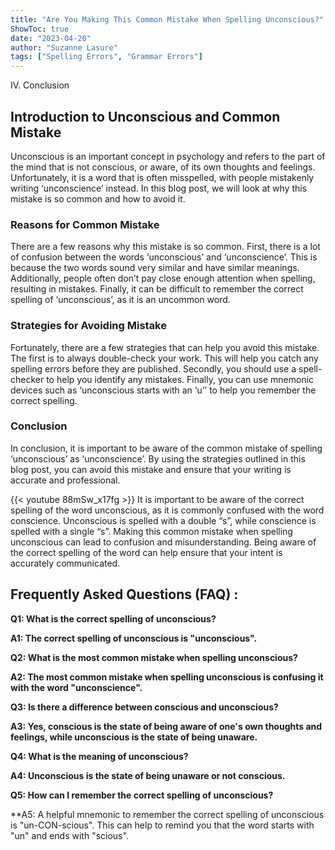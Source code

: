 ```yaml
---
title: "Are You Making This Common Mistake When Spelling Unconscious?"
ShowToc: true 
date: "2023-04-20"
author: "Suzanne Lasure" 
tags: ["Spelling Errors", "Grammar Errors"]
---
```

IV. Conclusion

## Introduction to Unconscious and Common Mistake

Unconscious is an important concept in psychology and refers to the part of the mind that is not conscious, or aware, of its own thoughts and feelings. Unfortunately, it is a word that is often misspelled, with people mistakenly writing ‘unconscience’ instead. In this blog post, we will look at why this mistake is so common and how to avoid it.

### Reasons for Common Mistake

There are a few reasons why this mistake is so common. First, there is a lot of confusion between the words ‘unconscious’ and ‘unconscience’. This is because the two words sound very similar and have similar meanings. Additionally, people often don’t pay close enough attention when spelling, resulting in mistakes. Finally, it can be difficult to remember the correct spelling of ‘unconscious’, as it is an uncommon word.

### Strategies for Avoiding Mistake

Fortunately, there are a few strategies that can help you avoid this mistake. The first is to always double-check your work. This will help you catch any spelling errors before they are published. Secondly, you should use a spell-checker to help you identify any mistakes. Finally, you can use mnemonic devices such as ‘unconscious starts with an ‘u’’ to help you remember the correct spelling.

### Conclusion

In conclusion, it is important to be aware of the common mistake of spelling ‘unconscious’ as ‘unconscience’. By using the strategies outlined in this blog post, you can avoid this mistake and ensure that your writing is accurate and professional.

{{< youtube 88mSw_x17fg >}} 
It is important to be aware of the correct spelling of the word unconscious, as it is commonly confused with the word conscience. Unconscious is spelled with a double “s”, while conscience is spelled with a single “s”. Making this common mistake when spelling unconscious can lead to confusion and misunderstanding. Being aware of the correct spelling of the word can help ensure that your intent is accurately communicated.

## Frequently Asked Questions (FAQ) :
**Q1: What is the correct spelling of unconscious?**

**A1: The correct spelling of unconscious is "unconscious".**

**Q2: What is the most common mistake when spelling unconscious?**

**A2: The most common mistake when spelling unconscious is confusing it with the word "unconscience".**

**Q3: Is there a difference between conscious and unconscious?**

**A3: Yes, conscious is the state of being aware of one's own thoughts and feelings, while unconscious is the state of being unaware.**

**Q4: What is the meaning of unconscious?**

**A4: Unconscious is the state of being unaware or not conscious.**

**Q5: How can I remember the correct spelling of unconscious?**

**A5: A helpful mnemonic to remember the correct spelling of unconscious is "un-CON-scious". This can help to remind you that the word starts with "un" and ends with "scious".





